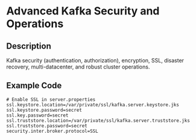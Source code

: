 # Advanced Kafka Security and Operations

## Description
Kafka security (authentication, authorization), encryption, SSL, disaster recovery, multi-datacenter, and robust cluster operations.

## Example Code
```properties
# Enable SSL in server.properties
ssl.keystore.location=/var/private/ssl/kafka.server.keystore.jks
ssl.keystore.password=secret
ssl.key.password=secret
ssl.truststore.location=/var/private/ssl/kafka.server.truststore.jks
ssl.truststore.password=secret
security.inter.broker.protocol=SSL
```
